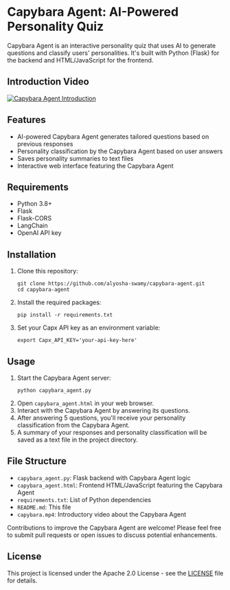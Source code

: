 # Capybara Agent: AI-Powered Personality Quiz

Capybara Agent is an interactive personality quiz that uses AI to generate questions and classify users' personalities. It's built with Python (Flask) for the backend and HTML/JavaScript for the frontend.

## Introduction Video

[![Capybara Agent Introduction](https://img.youtube.com/vi/Zn7A01MHLOw/0.jpg)](https://www.youtube.com/watch?v=Zn7A01MHLOw)

## Features

- AI-powered Capybara Agent generates tailored questions based on previous responses
- Personality classification by the Capybara Agent based on user answers
- Saves personality summaries to text files
- Interactive web interface featuring the Capybara Agent

## Requirements

- Python 3.8+
- Flask
- Flask-CORS
- LangChain
- OpenAI API key

## Installation

1. Clone this repository:
   ```
   git clone https://github.com/alyosha-swamy/capybara-agent.git
   cd capybara-agent
   ```
2. Install the required packages:
   ```
   pip install -r requirements.txt
   ```
3. Set your Capx API key as an environment variable:
   ```
   export Capx_API_KEY='your-api-key-here'
   ```

## Usage

1. Start the Capybara Agent server:
   ```
   python capybara_agent.py
   ```
2. Open `capybara_agent.html` in your web browser.
3. Interact with the Capybara Agent by answering its questions.
4. After answering 5 questions, you'll receive your personality classification from the Capybara Agent.
5. A summary of your responses and personality classification will be saved as a text file in the project directory.

## File Structure

- `capybara_agent.py`: Flask backend with Capybara Agent logic
- `capybara_agent.html`: Frontend HTML/JavaScript featuring the Capybara Agent
- `requirements.txt`: List of Python dependencies
- `README.md`: This file
- `capybara.mp4`: Introductory video about the Capybara Agent

Contributions to improve the Capybara Agent are welcome! Please feel free to submit pull requests or open issues to discuss potential enhancements.

## License

This project is licensed under the Apache 2.0 License - see the [LICENSE](LICENSE) file for details.
